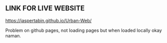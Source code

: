 ## LINK FOR LIVE WEBSITE
https://jaspertabin.github.io/Urban-Web/

Problem on github pages, not loading pages but when loaded locally okay naman.
